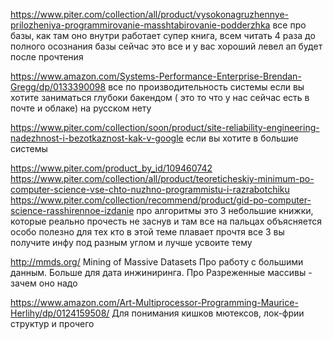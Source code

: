 https://www.piter.com/collection/all/product/vysokonagruzhennye-prilozheniya-programmirovanie-masshtabirovanie-podderzhka
все про базы, как там оно внутри работает
супер книга, всем читать 4 раза до полного осознания
базы сейчас это все и у вас хороший левел ап будет после прочтения

https://www.amazon.com/Systems-Performance-Enterprise-Brendan-Gregg/dp/0133390098
все по производительность системы
если вы хотите заниматься глубоки бакендом ( это то что у нас сейчас есть в почте и облаке)
на русском нету

https://www.piter.com/collection/soon/product/site-reliability-engineering-nadezhnost-i-bezotkaznost-kak-v-google
если вы хотите в большие системы

https://www.piter.com/product_by_id/109460742
https://www.piter.com/collection/all/product/teoreticheskiy-minimum-po-computer-science-vse-chto-nuzhno-programmistu-i-razrabotchiku
https://www.piter.com/collection/recommend/product/gid-po-computer-science-rasshirennoe-izdanie
про алгоритмы
это 3 небольшие книжки, которые реально прочесть не заснув и там все на пальцах объясняется
особо полезно для тех кто в этой теме плавает
прочтя все 3 вы получите инфу под разным углом и лучше усвоите тему

http://mmds.org/
Mining of Massive Datasets
Про работу с большими данным. Больше для дата инжиниринга. Про Разреженные массивы - зачем оно надо

https://www.amazon.com/Art-Multiprocessor-Programming-Maurice-Herlihy/dp/0124159508/
Для понимания кишков мютексов, лок-фрии структур и прочего